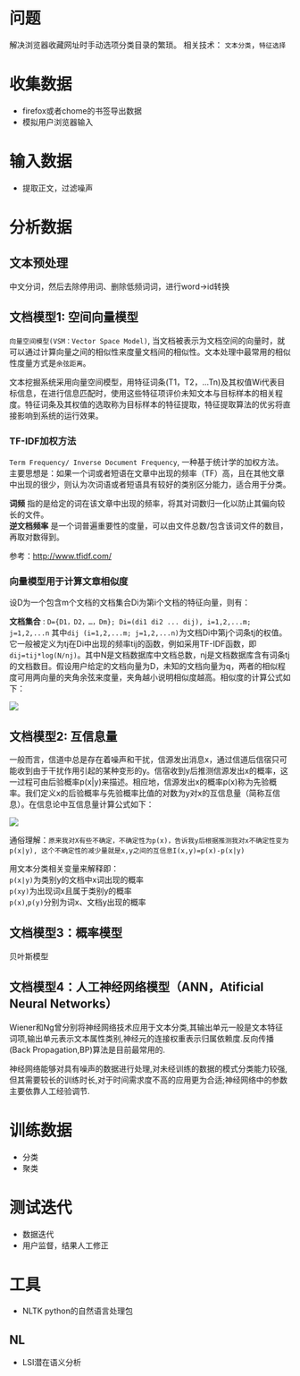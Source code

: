 # 问题

解决浏览器收藏网址时手动选项分类目录的繁琐。
相关技术： `文本分类`，`特征选择`

# 收集数据
- firefox或者chome的书签导出数据
- 模拟用户浏览器输入

# 输入数据
- 提取正文，过滤噪声

# 分析数据

## 文本预处理

中文分词，然后去除停用词、删除低频词词，进行word->id转换

## 文档模型1: 空间向量模型
`向量空间模型(VSM：Vector Space Model)`, 当文档被表示为文档空间的向量时，就可以通过计算向量之间的相似性来度量文档间的相似性。文本处理中最常用的相似性度量方式是`余弦距离`。

文本挖掘系统采用向量空间模型，用特征词条(T1，T2，…Tn)及其权值Wi代表目标信息，在进行信息匹配时，使用这些特征项评价未知文本与目标样本的相关程度。特征词条及其权值的选取称为目标样本的特征提取，特征提取算法的优劣将直接影响到系统的运行效果。

### TF-IDF加权方法
`Term Frequency/ Inverse Document Frequency`, 一种基于统计学的加权方法。主要思想是：如果一个词或者短语在文章中出现的频率（TF）高，且在其他文章中出现的很少，则认为次词语或者短语具有较好的类别区分能力，适合用于分类。

**词频** 指的是给定的词在该文章中出现的频率，将其对词数归一化以防止其偏向较长的文件。  
**逆文档频率** 是一个词普遍重要性的度量，可以由文件总数/包含该词文件的数目，再取对数得到。

参考：http://www.tfidf.com/

### 向量模型用于计算文章相似度

设D为一个包含m个文档的文档集合Di为第i个文档的特征向量，则有：

**文档集合** : `D={D1，D2，…，Dm}; Di=(di1 di2 ... dij), i=1,2,...m; j=1,2,...n`
其中`dij (i=1,2,...m; j=1,2,...n)`为文档Di中第j个词条tj的权值。它一般被定义为tj在Di中出现的频率tij的函数，例如采用TF-IDF函数，即`dij=tij*log(N/nj)`。其中N是文档数据库中文档总数，nj是文档数据库含有词条tj的文档数目。假设用户给定的文档向量为D，未知的文档向量为q，两者的相似程度可用两向量的夹角余弦来度量，夹角越小说明相似度越高。相似度的计算公式如下：

<img src="http://latex.codecogs.com/svg.latex?cos \theta = \frac{D.q}{\| D \| \|q\|}">


## 文档模型2: 互信息量

一般而言，信道中总是存在着噪声和干扰，信源发出消息x，通过信道后信宿只可能收到由于干扰作用引起的某种变形的y。信宿收到y后推测信源发出x的概率，这一过程可由后验概率p(x|y)来描述。相应地，信源发出x的概率p(x)称为先验概率。我们定义x的后验概率与先验概率比值的对数为y对x的互信息量（简称互信息）。在信息论中互信息量计算公式如下：

<img src="http://latex.codecogs.com/svg.latex?I(x,y) = \log  \frac{p(x|y)}{p(x)}  = \log \frac {p(xy)} {p(x) p(y)}">

通俗理解：`原来我对X有些不确定，不确定性为p(x)，告诉我y后根据推测我对x不确定性变为p(x|y), 这个不确定性的减少量就是x,y之间的互信息I(x,y)=p(x)-p(x|y)`

用文本分类相关变量来解释即：  
`p(x|y)`为类别y的文档中x词出现的概率  
`p(xy)`为出现词x且属于类别y的概率  
`p(x)`,`p(y)`分别为词x、文档y出现的概率

## 文档模型3：概率模型
贝叶斯模型

## 文档模型4：人工神经网络模型（ANN，Atificial Neural Networks）

Wiener和Ng曾分别将神经网络技术应用于文本分类,其输出单元一般是文本特征词项,输出单元表示文本属性类别,神经元的连接权重表示归属依赖度.反向传播(Back Propagation,BP)算法是目前最常用的.

神经网络能够对具有噪声的数据进行处理,对未经训练的数据的模式分类能力较强,但其需要较长的训练时长,对于时间需求度不高的应用更为合适;神经网络中的参数主要依靠人工经验调节.


# 训练数据
- 分类
- 聚类

# 测试迭代
- 数据迭代
- 用户监督，结果人工修正

# 工具

- NLTK python的自然语言处理包

## NL

- LSI潜在语义分析
